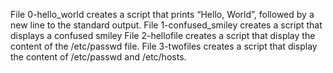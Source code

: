 File 0-hello_world creates a script that prints “Hello, World”, followed by a new line to the standard output.
File 1-confused_smiley creates a script that displays a confused smiley
File 2-hellofile creates a script that display the content of the /etc/passwd file.
File 3-twofiles creates a script that display the content of /etc/passwd and /etc/hosts.
